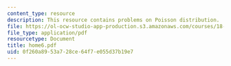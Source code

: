 ```yaml
---
content_type: resource
description: This resource contains problems on Poisson distribution.
file: https://ol-ocw-studio-app-production.s3.amazonaws.com/courses/18-443-statistics-for-applications-fall-2006/0f260a8953a728ce64f7e055d37b19e7_home6.pdf
file_type: application/pdf
resourcetype: Document
title: home6.pdf
uid: 0f260a89-53a7-28ce-64f7-e055d37b19e7
---
```


